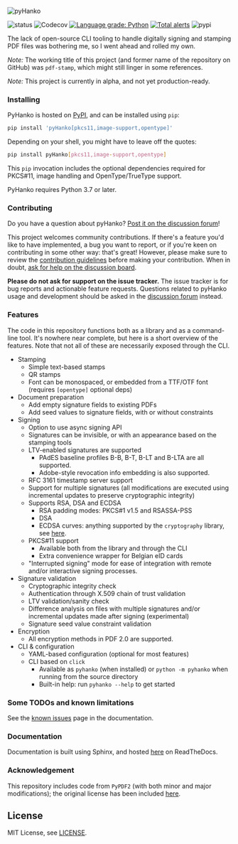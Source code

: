 ![pyHanko](docs/images/pyhanko-logo.svg)

![status](https://github.com/MatthiasValvekens/pyHanko/workflows/pytest/badge.svg)
![Codecov](https://img.shields.io/codecov/c/github/MatthiasValvekens/pyHanko)
[![Language grade: Python](https://img.shields.io/lgtm/grade/python/g/MatthiasValvekens/pyHanko.svg?logo=lgtm&logoWidth=18)](https://lgtm.com/projects/g/MatthiasValvekens/pyHanko/context:python)
[![Total alerts](https://img.shields.io/lgtm/alerts/g/MatthiasValvekens/pyHanko.svg?logo=lgtm&logoWidth=18)](https://lgtm.com/projects/g/MatthiasValvekens/pyHanko/alerts/)
![pypi](https://img.shields.io/pypi/v/pyHanko.svg)



The lack of open-source CLI tooling to handle digitally signing and stamping PDF files was bothering me, so I went ahead and rolled my own.

*Note:* The working title of this project (and former name of the repository on GitHub) was `pdf-stamp`, which might still linger in some references.

*Note:* This project is currently in alpha, and not yet production-ready.

### Installing

PyHanko is hosted on [PyPI](https://pypi.org/project/pyHanko/),
and can be installed using `pip`:

```bash
pip install 'pyHanko[pkcs11,image-support,opentype]'
```

Depending on your shell, you might have to leave off the quotes:

```bash
pip install pyHanko[pkcs11,image-support,opentype]
```

This `pip` invocation includes the optional dependencies required for PKCS#11, image handling and
OpenType/TrueType support.

PyHanko requires Python 3.7 or later.


### Contributing

Do you have a question about pyHanko?
[Post it on the discussion forum][discussion-forum]!

This project welcomes community contributions. If there's a feature you'd like
to have implemented, a bug you want to report, or if you're keen on
contributing in some other way: that's great! However, please make sure to
review the [contribution guidelines](CONTRIBUTING.md) before making your
contribution. When in doubt, [ask for help on the discussion board][discussion-forum].

**Please do not ask for support on the issue tracker.** The issue tracker is for bug
reports and actionable feature requests. Questions related to pyHanko usage
and development should be asked in the [discussion forum][discussion-forum] instead.


[discussion-forum]: https://github.com/MatthiasValvekens/pyHanko/discussions


### Features

The code in this repository functions both as a library and as a command-line tool.
It's nowhere near complete, but here is a short overview of the features.
Note that not all of these are necessarily exposed through the CLI.

 - Stamping
    - Simple text-based stamps
    - QR stamps
    - Font can be monospaced, or embedded from a TTF/OTF font (requires `[opentype]` optional deps)
 - Document preparation 
    - Add empty signature fields to existing PDFs
    - Add seed values to signature fields, with or without constraints
 - Signing
    * Option to use async signing API
    - Signatures can be invisible, or with an appearance based on the stamping tools
    - LTV-enabled signatures are supported
        - PAdES baseline profiles B-B, B-T, B-LT and B-LTA are all supported.
        - Adobe-style revocation info embedding is also supported.
    - RFC 3161 timestamp server support
    - Support for multiple signatures (all modifications are executed using incremental updates to 
      preserve cryptographic integrity)
    - Supports RSA, DSA and ECDSA
      - RSA padding modes: PKCS#1 v1.5 and RSASSA-PSS
      - DSA
      - ECDSA curves: anything supported by the `cryptography` library, 
        see [here](https://cryptography.io/en/latest/hazmat/primitives/asymmetric/ec/#elliptic-curves).
    - PKCS#11 support
        - Available both from the library and through the CLI
        - Extra convenience wrapper for Belgian eID cards
    - "Interrupted signing" mode for ease of integration with remote and/or interactive signing
      processes.
 - Signature validation
    - Cryptographic integrity check
    - Authentication through X.509 chain of trust validation
    - LTV validation/sanity check
    - Difference analysis on files with multiple signatures and/or incremental 
      updates made after signing (experimental)
    - Signature seed value constraint validation
 - Encryption
    - All encryption methods in PDF 2.0 are supported.
 - CLI & configuration
    - YAML-based configuration (optional for most features)
    - CLI based on `click` 
        - Available as `pyhanko` (when installed) or `python -m pyhanko` when running from
          the source directory
        - Built-in help: run `pyhanko --help` to get started


### Some TODOs and known limitations

See the [known issues](https://pyhanko.readthedocs.io/en/latest/known-issues.html)
page in the documentation.
 

### Documentation

Documentation is built using Sphinx, and hosted [here](https://pyhanko.readthedocs.io/en/latest/)
on ReadTheDocs.


### Acknowledgement

This repository includes code from `PyPDF2` (with both minor and major modifications); the original license has been included [here](pyhanko/pdf_utils/LICENSE.PyPDF2).


## License

MIT License, see [LICENSE](LICENSE).
